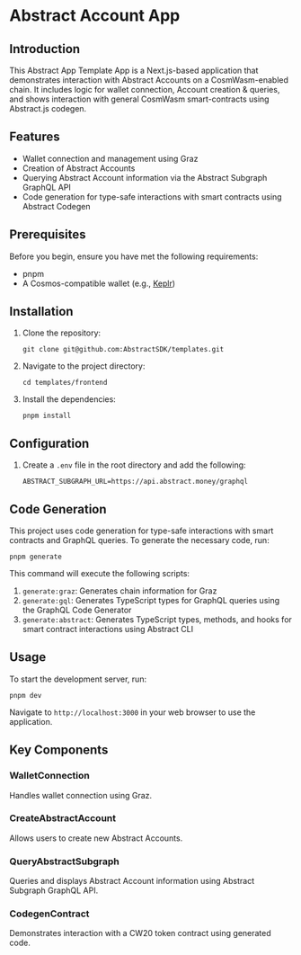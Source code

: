 # Abstract Account App

## Introduction

This Abstract App Template App is a Next.js-based application that demonstrates
interaction with Abstract Accounts on a CosmWasm-enabled chain. It includes logic for wallet connection, Account creation & queries, and shows interaction with general CosmWasm smart-contracts using Abstract.js codegen.

## Features

- Wallet connection and management using Graz
- Creation of Abstract Accounts
- Querying Abstract Account information via the Abstract Subgraph GraphQL API
- Code generation for type-safe interactions with smart contracts using Abstract
  Codegen

## Prerequisites

Before you begin, ensure you have met the following requirements:

- pnpm
- A Cosmos-compatible wallet (e.g., [Keplr](keplr.app))

## Installation

1. Clone the repository:
   ```
   git clone git@github.com:AbstractSDK/templates.git
   ```

2. Navigate to the project directory:
   ```
   cd templates/frontend
   ```

3. Install the dependencies:
   ```
   pnpm install
   ```

## Configuration

1. Create a `.env` file in the root directory and add the following:
   ```
   ABSTRACT_SUBGRAPH_URL=https://api.abstract.money/graphql
   ```

## Code Generation

This project uses code generation for type-safe interactions with smart
contracts and GraphQL queries. To generate the necessary code, run:

```
pnpm generate
```

This command will execute the following scripts:

1. `generate:graz`: Generates chain information for Graz
2. `generate:gql`: Generates TypeScript types for GraphQL queries using the
   GraphQL Code Generator
3. `generate:abstract`: Generates TypeScript types, methods, and hooks for smart
   contract interactions using Abstract CLI

## Usage

To start the development server, run:

```
pnpm dev
```

Navigate to `http://localhost:3000` in your web browser to use the application.

## Key Components

### WalletConnection

Handles wallet connection using Graz.

### CreateAbstractAccount

Allows users to create new Abstract Accounts.

### QueryAbstractSubgraph

Queries and displays Abstract Account information using Abstract Subgraph
GraphQL API.

### CodegenContract

Demonstrates interaction with a CW20 token contract using generated code.
